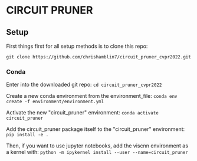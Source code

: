 # CIRCUIT PRUNER




## Setup

First things first for all setup methods is to clone this repo:

`git clone https://github.com/chrishamblin7/circuit_pruner_cvpr2022.git`

### Conda

Enter into the downloaded git repo: `cd circuit_pruner_cvpr2022`

Create a new conda environment from the environment_file: `conda env create -f environment/environment.yml`

Activate the new "circuit_pruner" environment: `conda activate circuit_pruner`

Add the circuit_pruner package itself to the "circuit_pruner" environment: `pip install -e .`

Then, if you want to use jupyter notebooks, add the viscnn environment as a kernel with: `python -m ipykernel install --user --name=circuit_pruner`
